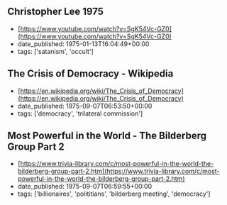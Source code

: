  ## Christopher Lee 1975
 - [https://www.youtube.com/watch?v=SgK54Vc-GZ0](https://www.youtube.com/watch?v=SgK54Vc-GZ0)
 - date_published: 1975-01-13T16:04:49+00:00
 - tags: ['satanism', 'occult']

 ## The Crisis of Democracy - Wikipedia
 - [https://en.wikipedia.org/wiki/The_Crisis_of_Democracy](https://en.wikipedia.org/wiki/The_Crisis_of_Democracy)
 - date_published: 1975-09-07T06:53:50+00:00
 - tags: ['democracy', 'trilateral commission']

 ## Most Powerful in the World - The Bilderberg Group Part 2
 - [https://www.trivia-library.com/c/most-powerful-in-the-world-the-bilderberg-group-part-2.htm](https://www.trivia-library.com/c/most-powerful-in-the-world-the-bilderberg-group-part-2.htm)
 - date_published: 1975-09-07T06:59:55+00:00
 - tags: ['billionaires', 'polititians', 'bilderberg meeting', 'democracy']

